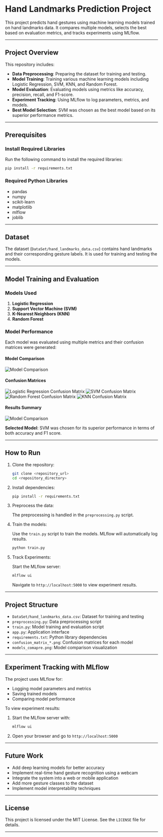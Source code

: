 # Hand Landmarks Prediction Project

This project predicts hand gestures using machine learning models trained on hand landmarks data. It compares multiple models, selects the best based on evaluation metrics, and tracks experiments using MLflow.

---

## Project Overview

This repository includes:

* **Data Preprocessing**: Preparing the dataset for training and testing.
* **Model Training**: Training various machine learning models including Logistic Regression, SVM, KNN, and Random Forest.
* **Model Evaluation**: Evaluating models using metrics like accuracy, precision, recall, and F1-score.
* **Experiment Tracking**: Using MLflow to log parameters, metrics, and models.
* **Best Model Selection**: SVM was chosen as the best model based on its superior performance metrics.

---

## Prerequisites

### Install Required Libraries

Run the following command to install the required libraries:

```bash
pip install -r requirements.txt
```

### Required Python Libraries

* pandas
* numpy
* scikit-learn
* matplotlib
* mlflow
* joblib

---

## Dataset

The dataset (`DataSet/hand_landmarks_data.csv`) contains hand landmarks and their corresponding gesture labels. It is used for training and testing the models.

---

## Model Training and Evaluation

### Models Used

1. **Logistic Regression**
2. **Support Vector Machine (SVM)**
3. **K-Nearest Neighbors (KNN)**
4. **Random Forest**

### Model Performance

Each model was evaluated using multiple metrics and their confusion matrices were generated:

#### Model Comparison
![Model Comparison](models_comapre.png)

#### Confusion Matrices

![Logistic Regression Confusion Matrix](confusion_matrix_LR.png)
![SVM Confusion Matrix](confusion_matrix_SVM.png)
![Random Forest Confusion Matrix](confusion_matrix_RF.png)
![KNN Confusion Matrix](confusion_matrix_KNN.png)

#### Results Summary

![Model Comparison](models_comapre.png)

**Selected Model**: SVM was chosen for its superior performance in terms of both accuracy and F1 score.

---

## How to Run

1. Clone the repository:

   ```bash
   git clone <repository_url>
   cd <repository_directory>
   ```

2. Install dependencies:

   ```bash
   pip install -r requirements.txt
   ```

3. Preprocess the data:

   The preprocessing is handled in the `preprocessing.py` script.

4. Train the models:

   Use the `train.py` script to train the models. MLflow will automatically log results.

   ```bash
   python train.py
   ```

5. Track Experiments:

   Start the MLflow server:

   ```bash
   mlflow ui
   ```

   Navigate to `http://localhost:5000` to view experiment results.

---

## Project Structure

* `DataSet/hand_landmarks_data.csv`: Dataset for training and testing
* `preprocessing.py`: Data preprocessing script
* `train.py`: Model training and evaluation script
* `app.py`: Application interface
* `requirements.txt`: Python library dependencies
* `confusion_matrix_*.png`: Confusion matrices for each model
* `models_comapre.png`: Model comparison visualization

---

## Experiment Tracking with MLflow

The project uses MLflow for:

* Logging model parameters and metrics
* Saving trained models
* Comparing model performance

To view experiment results:

1. Start the MLflow server with:

   ```bash
   mlflow ui
   ```

2. Open your browser and go to `http://localhost:5000`

---

## Future Work

* Add deep learning models for better accuracy
* Implement real-time hand gesture recognition using a webcam
* Integrate the system into a web or mobile application
* Add more gesture classes to the dataset
* Implement model interpretability techniques

---

## License

This project is licensed under the MIT License. See the `LICENSE` file for details.

---

